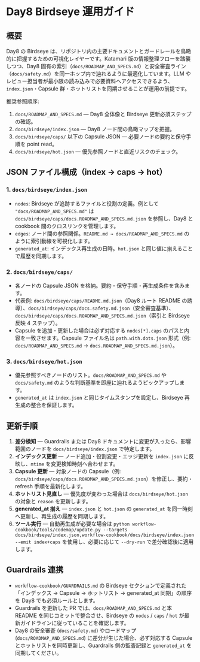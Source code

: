 # Day8 Birdseye 運用ガイド

## 概要
Day8 の Birdseye は、リポジトリ内の主要ドキュメントとガードレールを鳥瞰的に把握するための可視化レイヤーです。Katamari 版の情報整理フローを踏襲しつつ、Day8 固有の索引（`docs/ROADMAP_AND_SPECS.md`）と安全審査ライン（`docs/safety.md`）を同一ホップ内で辿れるように最適化しています。LLM やレビュー担当者が最小限の読み込みで必要資料へアクセスできるよう、`index.json`・Capsule 群・ホットリストを同期させることが運用の前提です。

推奨参照順序:
1. `docs/ROADMAP_AND_SPECS.md` — Day8 全体像と Birdseye 更新必須ステップの確認。
2. `docs/birdseye/index.json` — Day8 ノード間の鳥瞰マップを把握。
3. `docs/birdseye/caps/` 以下の Capsule JSON — 必要ノードの要約と保守手順を point read。
4. `docs/birdseye/hot.json` — 優先参照ノードと直近リスクのチェック。

## JSON ファイル構成（index → caps → hot）
### 1. `docs/birdseye/index.json`
- `nodes`: Birdseye が追跡するファイルと役割の定義。例として `"docs/ROADMAP_AND_SPECS.md"` は `docs/birdseye/caps/docs.ROADMAP_AND_SPECS.md.json` を参照し、Day8 と cookbook 間のクロスリンクを管理します。
- `edges`: ノード間の参照関係。`README.md → docs/ROADMAP_AND_SPECS.md` のように索引動線を可視化します。
- `generated_at`: インデックス再生成の日時。`hot.json` と同じ値に揃えることで履歴を同期します。

### 2. `docs/birdseye/caps/`
- 各ノードの Capsule JSON を格納。要約・保守手順・再生成条件を含みます。
- 代表例: `docs/birdseye/caps/README.md.json`（Day8 ルート README の誘導）、`docs/birdseye/caps/docs.safety.md.json`（安全審査基準）、`docs/birdseye/caps/docs.ROADMAP_AND_SPECS.md.json`（索引と Birdseye 反映 4 ステップ）。
- Capsule を追加・更新した場合は必ず対応する `nodes[*].caps` のパスと内容を一致させます。Capsule ファイル名は `path.with.dots.json` 形式（例: `docs/ROADMAP_AND_SPECS.md` → `docs.ROADMAP_AND_SPECS.md.json`）。

### 3. `docs/birdseye/hot.json`
- 優先参照すべきノードのリスト。`docs/ROADMAP_AND_SPECS.md` や `docs/safety.md` のような判断基準を即座に辿れるようピックアップします。
- `generated_at` は `index.json` と同じタイムスタンプを設定し、Birdseye 再生成の整合を保証します。

## 更新手順
1. **差分検知** — Guardrails または Day8 ドキュメントに変更が入ったら、影響範囲のノードを `docs/birdseye/index.json` で特定します。
2. **インデックス更新** — ノード追加・役割変更・エッジ更新を `index.json` に反映し、`mtime` を変更検知時刻へ合わせます。
3. **Capsule 更新** — 対象ノードの Capsule（例: `docs/birdseye/caps/docs.ROADMAP_AND_SPECS.md.json`）を修正し、要約・refresh 手順を最新化します。
4. **ホットリスト見直し** — 優先度が変わった場合は `docs/birdseye/hot.json` の対象と `reason` を更新します。
5. **generated_at 揃え** — `index.json` と `hot.json` の `generated_at` を同一時刻へ更新し、再生成の履歴を同期します。
6. **ツール実行** — 自動再生成が必要な場合は `python workflow-cookbook/tools/codemap/update.py --targets docs/birdseye/index.json,workflow-cookbook/docs/birdseye/index.json --emit index+caps` を使用し、必要に応じて `--dry-run` で差分確認後に適用します。

## Guardrails 連携
- `workflow-cookbook/GUARDRAILS.md` の Birdseye セクションで定義された「インデックス → Capsule → ホットリスト → generated_at 同期」の順序を Day8 でも必須ルールとします。
- Guardrails を更新した PR では、`docs/ROADMAP_AND_SPECS.md` と本 README を同じコミットで整合させ、Birdseye の `nodes` / `caps` / `hot` が最新ガイドラインに従っていることを確認します。
- Day8 の安全審査 (`docs/safety.md`) やロードマップ (`docs/ROADMAP_AND_SPECS.md`) に差分が生じた場合、必ず対応する Capsule とホットリストを同時更新し、Guardrails 側の監査記録と `generated_at` を同期してください。
